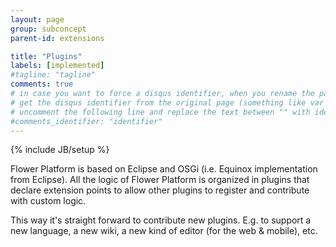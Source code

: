 ```yaml
---
layout: page
group: subconcept
parent-id: extensions

title: "Plugins"
labels: [implemented]
#tagline: "tagline"
comments: true
# in case you want to force a disqus identifier, when you rename the page
# get the disqus identifier from the original page (something like var disqus_identifier = 'ident';),
# uncomment the following line and replace the text between "" with ident
#comments_identifier: "identifier"
---
```

{% include JB/setup %}

Flower Platform is based on Eclipse and OSGi (i.e. Equinox implementation from Eclipse). All the logic of Flower Platform is organized in plugins that declare extension points to allow other plugins to register and contribute with custom logic.

This way it's straight forward to contribute new plugins. E.g. to support a new language, a new wiki, a new kind of editor (for the web & mobile), etc.
